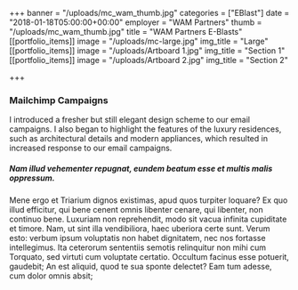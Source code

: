 +++
banner = "/uploads/mc_wam_thumb.jpg"
categories = ["EBlast"]
date = "2018-01-18T05:00:00+00:00"
employer = "WAM Partners"
thumb = "/uploads/mc_wam_thumb.jpg"
title = "WAM Partners E-Blasts"
[[portfolio_items]]
image = "/uploads/mc-large.jpg"
img_title = "Large"
[[portfolio_items]]
image = "/uploads/Artboard 1.jpg"
img_title = "Section 1"
[[portfolio_items]]
image = "/uploads/Artboard 2.jpg"
img_title = "Section 2"

+++

### Mailchimp Campaigns

I introduced a fresher but still elegant design scheme to our email campaigns. I also began to highlight the features of the luxury residences, such as architectural details and modern appliances, which resulted in increased response to our email campaigns.

##### Nam illud vehementer repugnat, eundem beatum esse et multis malis oppressum.

Mene ergo et Triarium dignos existimas, apud quos turpiter loquare? Ex quo illud efficitur, qui bene cenent omnis libenter cenare, qui libenter, non continuo bene. Luxuriam non reprehendit, modo sit vacua infinita cupiditate et timore. Nam, ut sint illa vendibiliora, haec uberiora certe sunt. Verum esto: verbum ipsum voluptatis non habet dignitatem, nec nos fortasse intellegimus. Ita ceterorum sententiis semotis relinquitur non mihi cum Torquato, sed virtuti cum voluptate certatio. Occultum facinus esse potuerit, gaudebit; An est aliquid, quod te sua sponte delectet? Eam tum adesse, cum dolor omnis absit;